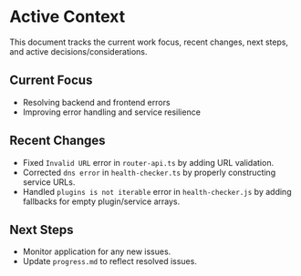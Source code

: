 # Active Context

This document tracks the current work focus, recent changes, next steps, and active decisions/considerations.

## Current Focus
- Resolving backend and frontend errors
- Improving error handling and service resilience

## Recent Changes
- Fixed `Invalid URL` error in `router-api.ts` by adding URL validation.
- Corrected `dns error` in `health-checker.ts` by properly constructing service URLs.
- Handled `plugins is not iterable` error in `health-checker.js` by adding fallbacks for empty plugin/service arrays.

## Next Steps
- Monitor application for any new issues.
- Update `progress.md` to reflect resolved issues.